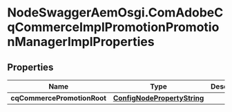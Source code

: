 # NodeSwaggerAemOsgi.ComAdobeCqCommerceImplPromotionPromotionManagerImplProperties

## Properties
Name | Type | Description | Notes
------------ | ------------- | ------------- | -------------
**cqCommercePromotionRoot** | [**ConfigNodePropertyString**](ConfigNodePropertyString.md) |  | [optional] 



